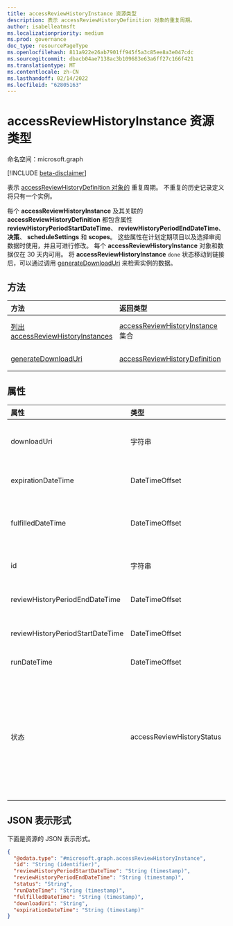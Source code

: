 ```yaml
---
title: accessReviewHistoryInstance 资源类型
description: 表示 accessReviewHistoryDefinition 对象的重复周期。
author: isabelleatmsft
ms.localizationpriority: medium
ms.prod: governance
doc_type: resourcePageType
ms.openlocfilehash: 811a922e26ab7901ff945f5a3c85ee8a3e047cdc
ms.sourcegitcommit: dbacb04ae7138ac3b109683e63a6ff27c166f421
ms.translationtype: MT
ms.contentlocale: zh-CN
ms.lasthandoff: 02/14/2022
ms.locfileid: "62805163"
---
```

# <a name="accessreviewhistoryinstance-resource-type"></a>accessReviewHistoryInstance 资源类型

命名空间：microsoft.graph

[!INCLUDE [beta-disclaimer](../../includes/beta-disclaimer.md)]

 表示 [accessReviewHistoryDefinition 对象的](accessreviewhistorydefinition.md) 重复周期。 不重复的历史记录定义将只有一个实例。

 每个 **accessReviewHistoryInstance** 及其关联的 **accessReviewHistoryDefinition** 都包含属性 **reviewHistoryPeriodStartDateTime**、 **reviewHistoryPeriodEndDateTime**、 **决策**、 **scheduleSettings** 和 **scopes**。 这些属性在计划定期项目以及选择审阅数据时使用，并且可进行修改。 每个 **accessReviewHistoryInstance** 对象和数据仅在 30 天内可用。 将 **accessReviewHistoryInstance** `done` 状态移动到链接后，可以通过调用 [generateDownloadUri](../api/accessreviewhistoryinstance-generatedownloaduri.md) 来检索实例的数据。

## <a name="methods"></a>方法

| 方法  | 返回类型 | 说明 |
|:---|:---|:---|
|[列出 accessReviewHistoryInstances](../api/accessreviewhistorydefinition-list-instances.md)|[accessReviewHistoryInstance](accessreviewhistoryinstance.md) 集合| 检索 [accessReviewHistoryInstance](accessreviewhistoryinstance.md) 对象及其属性的列表。|
|[generateDownloadUri](../api/accessreviewhistoryinstance-generatedownloaduri.md)|[accessReviewHistoryDefinition](accessreviewhistorydefinition.md)|生成可用于检索实例的审阅历史记录数据的 URI。|

## <a name="properties"></a>属性

|属性|类型|说明|
|:---|:---|:---|
|downloadUri|字符串|可用于检索审阅历史记录数据的 Uri。 生成后，此 URI 将处于活动状态 24 小时。 必需。|
|expirationDateTime|DateTimeOffset|此实例和关联数据过期并删除历史记录的时间戳。 必需。|
|fulfilledDateTime|DateTimeOffset|收集此实例的所有可用数据的时间戳。 This will be set after this instance's status is set to `done`. 必需。|
|id|字符串|访问评审历史记录实例的分配的唯一标识符。 只读。 必需。|
|reviewHistoryPeriodEndDateTime|DateTimeOffset|在此日期或之前结束的时间戳将包含在提取的历史记录数据中。|
|reviewHistoryPeriodStartDateTime|DateTimeOffset|时间戳、在此日期或之后开始审阅将包含在提取的历史记录数据中。|
|runDateTime|DateTimeOffset|计划生成实例的历史记录数据的时间戳。|
|状态|accessReviewHistoryStatus|表示审阅历史记录数据收集的状态。 可能的值包括 `done`、`inProgress`、`error`、`requested`、`unknownFutureValue`。 将 **状态** 标记为 `done`后，可以生成一个链接，通过调用 [generateDownloadUri](../api/accessreviewhistoryinstance-generatedownloaduri.md) 方法来检索实例的数据。|

## <a name="json-representation"></a>JSON 表示形式

下面是资源的 JSON 表示形式。
<!-- {
  "blockType": "resource",
  "keyProperty": "id",
  "@odata.type": "microsoft.graph.accessReviewHistoryInstance",
  "baseType": "microsoft.graph.entity",
  "openType": false
}
-->

``` json
{
  "@odata.type": "#microsoft.graph.accessReviewHistoryInstance",
  "id": "String (identifier)",
  "reviewHistoryPeriodStartDateTime": "String (timestamp)",
  "reviewHistoryPeriodEndDateTime": "String (timestamp)",
  "status": "String",
  "runDateTime": "String (timestamp)",
  "fulfilledDateTime": "String (timestamp)",
  "downloadUri": "String",
  "expirationDateTime": "String (timestamp)"
}
```

